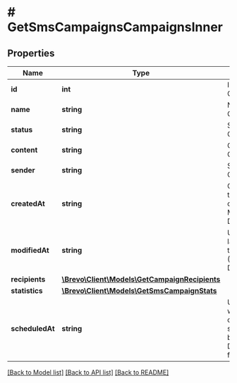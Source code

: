 # # GetSmsCampaignsCampaignsInner

## Properties

Name | Type | Description | Notes
------------ | ------------- | ------------- | -------------
**id** | **int** | ID of the SMS Campaign |
**name** | **string** | Name of the SMS Campaign |
**status** | **string** | Status of the SMS Campaign |
**content** | **string** | Content of the SMS Campaign |
**sender** | **string** | Sender of the SMS Campaign |
**createdAt** | **string** | Creation UTC date-time of the SMS campaign (YYYY-MM-DDTHH:mm:ss.SSSZ) |
**modifiedAt** | **string** | UTC date-time of last modification of the SMS campaign (YYYY-MM-DDTHH:mm:ss.SSSZ) |
**recipients** | [**\Brevo\Client\Models\GetCampaignRecipients**](GetCampaignRecipients.md) |  |
**statistics** | [**\Brevo\Client\Models\GetSmsCampaignStats**](GetSmsCampaignStats.md) |  |
**scheduledAt** | **string** | UTC date-time on which SMS campaign is scheduled. Should be in YYYY-MM-DDTHH:mm:ss.SSSZ format | [optional]

[[Back to Model list]](../../README.md#models) [[Back to API list]](../../README.md#endpoints) [[Back to README]](../../README.md)
